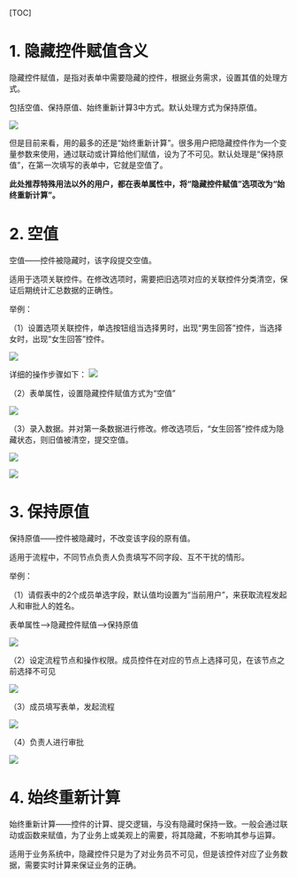 [TOC]


# 1. 隐藏控件赋值含义

隐藏控件赋值，是指对表单中需要隐藏的控件，根据业务需求，设置其值的处理方式。

包括空值、保持原值、始终重新计算3中方式。默认处理方式为保持原值。

![](http://docfiles.baibaoyun.com/Fl-ouHbPLUshCwglz8KZ-4xH00zq)

但是目前来看，用的最多的还是“始终重新计算”。很多用户把隐藏控件作为一个变量参数来使用，通过联动或计算给他们赋值，设为了不可见。默认处理是“保持原值”，在第一次填写的表单中，它就是空值了。

**此处推荐特殊用法以外的用户，都在表单属性中，将“隐藏控件赋值”选项改为“始终重新计算”。**

# 2. 空值

空值——控件被隐藏时，该字段提交空值。

适用于选项关联控件。在修改选项时，需要把旧选项对应的关联控件分类清空，保证后期统计汇总数据的正确性。

举例：

（1）设置选项关联控件，单选按钮组当选择男时，出现“男生回答”控件，当选择女时，出现“女生回答”控件。

![](http://docfiles.baibaoyun.com/Fu_oA4BvvGEwJvdeTVyMgv_Aw-d7)

详细的操作步骤如下：
![](http://docfiles.baibaoyun.com/Ft5acoxEi7uO7k6m97rHZDCH_whR)

（2）表单属性，设置隐藏控件赋值方式为“空值”

![](http://docfiles.baibaoyun.com/FmKX0Oce_w9PyTpr3QDIt9CcdySp)

（3）录入数据。并对第一条数据进行修改。修改选项后，“女生回答”控件成为隐藏状态，则旧值被清空，提交空值。

![](http://docfiles.baibaoyun.com/Fs6Hwp-JUjQ8Ax9E7JXPb8mppZIq)

![](http://docfiles.baibaoyun.com/Fta0VY-xNbprh2dR4_NxDecO3_I5)


# 3. 保持原值

保持原值——控件被隐藏时，不改变该字段的原有值。

适用于流程中，不同节点负责人负责填写不同字段、互不干扰的情形。

举例：

（1）请假表中的2个成员单选字段，默认值均设置为“当前用户”，来获取流程发起人和审批人的姓名。

表单属性-->隐藏控件赋值-->保持原值

![](http://docfiles.baibaoyun.com/Fl3Wt49_isW3uM7DVr8ABN_5j8Tz)

（2）设定流程节点和操作权限。成员控件在对应的节点上选择可见，在该节点之前选择不可见

![](http://docfiles.baibaoyun.com/FjQDrieZYC7aF0UqmwKySPjTUl_7)

（3）成员填写表单，发起流程

![](http://docfiles.baibaoyun.com/FqrxoEeKKR0RwACAO5sGxc99ZHdf)

（4）负责人进行审批

![](http://docfiles.baibaoyun.com/FnsI2btTVjS5EftyWIgbmMg-ZhAC)

# 4. 始终重新计算

始终重新计算——控件的计算、提交逻辑，与没有隐藏时保持一致。一般会通过联动或函数来赋值，为了业务上或美观上的需要，将其隐藏，不影响其参与运算。

适用于业务系统中，隐藏控件只是为了对业务员不可见，但是该控件对应了业务数据，需要实时计算来保证业务的正确。